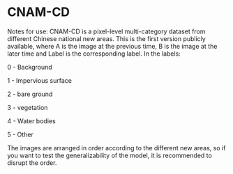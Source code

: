 # CNAM-CD
Notes for use:
CNAM-CD is a pixel-level multi-category dataset from different Chinese national new areas. This is the first version publicly available, where A is the image at the previous time, B is the image at the later time and Label is the corresponding label.
In the labels:

0 - Background

1 - Impervious surface

2 - bare ground

3 - vegetation 

4 - Water bodies

5 - Other

The images are arranged in order according to the different new areas, so if you want to test the generalizability of the model, it is recommended to disrupt the order.
